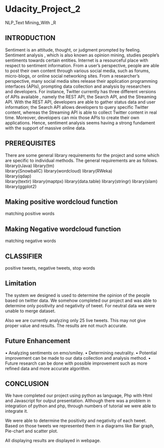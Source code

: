 # Udacity_Project_2
NLP_Text Mining_With _R
## INTRODUCTION 
Sentiment is an attitude, thought, or judgment prompted  by  feeling. Sentiment analysis , which is also known as opinion mining, studies people’s sentiments towards certain entities. Internet is a resourceful place with respect to sentiment information. From a user’s perspective, people are able to post their own content through various social media, such as forums, micro-blogs,  or online  social networking sites. From a researcher’s perspective, many social media sites  release their application programming interfaces (APIs), prompting data collection and analysis by researchers and developers. For instance, Twitter currently has three different versions of APIs available , namely the REST API, the Search API, and the Streaming API. With the REST API, developers  are able  to gather  status  data and user information; the Search API allows developers to query specific Twitter content, whereas  the  Streaming API is  able  to  collect  Twitter  content in real time. Moreover, developers can mix those APIs  to  create  their  own applications. Hence, sentiment analysis seems having a strong fundament with the support of massive online data. 
## PREREQUISITES
There are some general library requirements for the project and some which are specific to individual methods. The general requirements are as follows.
library(rJava)
library(tm)		
library(SnowballC)
library(wordcloud)
library(RWeka)	
library(qdap)		
library(textir)
library(maptpx)
library(data.table)
library(stringr)
library(slam)
library(ggplot2)
## Making positive wordcloud function
matching positive words
## Making Negative wordcloud function
matching negative words
## CLASSIFIER
positive tweets,
negative tweets,
stop words
## Limitation
The system we designed is used to determine the opinion of the people  based  on twitter data. We somehow completed our project and was able to determine only positivity and negativity of tweet. For neutral data we were unable to merge dataset.

Also we are currently analyzing only 25 live tweets. This may  not give  proper value and results. The results are not much accurate.
## Future Enhancement

•	Analyzing sentiments on emo/smiley.
•	Determining neutrality.
•	Potential improvement can be made to our data collection and analysis method.
•	Future research can be done with  possible  improvement  such  as  more refined data and more accurate algorithm.
## CONCLUSION

We have completed our project using python as language, Php with Html and Javascript for output presentation. Although there was a problem in integration of python and php, through numbers of tutorial we were able to integrate it.

We were able to determine the positivity and negativity of each tweet.  Based  on those tweets we represented them in a diagrams like Bar graph, Pie-chart and scatter plot.

All displaying results are displayed in webpage.



